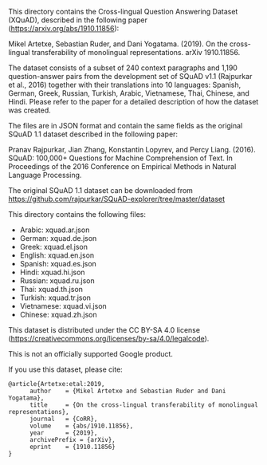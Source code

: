 This directory contains the Cross-lingual Question Answering Dataset (XQuAD), described in the following paper (https://arxiv.org/abs/1910.11856):

Mikel Artetxe, Sebastian Ruder, and Dani Yogatama. (2019). On the cross-lingual transferability of monolingual representations. arXiv 1910.11856.

The dataset consists of a subset of 240 context paragraphs and 1,190 question-answer pairs from the development set of SQuAD v1.1 (Rajpurkar et al., 2016) together with their translations into 10 languages: Spanish, German, Greek, Russian, Turkish, Arabic, Vietnamese, Thai, Chinese, and Hindi. 
Please refer to the paper for a detailed description of how the dataset was created.

The files are in JSON format and contain the same fields as the original SQuAD 1.1 dataset described in the following paper:

Pranav Rajpurkar, Jian Zhang, Konstantin Lopyrev, and Percy Liang. (2016). SQuAD: 100,000+ Questions for Machine Comprehension of Text. In Proceedings of the 2016 Conference on Empirical Methods in Natural Language Processing.

The original SQuAD 1.1 dataset can be downloaded from https://github.com/rajpurkar/SQuAD-explorer/tree/master/dataset

This directory contains the following files:
- Arabic: xquad.ar.json
- German: xquad.de.json
- Greek: xquad.el.json
- English: xquad.en.json
- Spanish: xquad.es.json
- Hindi: xquad.hi.json
- Russian: xquad.ru.json
- Thai: xquad.th.json
- Turkish: xquad.tr.json
- Vietnamese: xquad.vi.json
- Chinese: xquad.zh.json

This dataset is distributed under the CC BY-SA 4.0 license (https://creativecommons.org/licenses/by-sa/4.0/legalcode).

This is not an officially supported Google product.

If you use this dataset, please cite:

```
@article{Artetxe:etal:2019,
      author    = {Mikel Artetxe and Sebastian Ruder and Dani Yogatama},
      title     = {On the cross-lingual transferability of monolingual representations},
      journal   = {CoRR},
      volume    = {abs/1910.11856},
      year      = {2019},
      archivePrefix = {arXiv},
      eprint    = {1910.11856}
}
```
